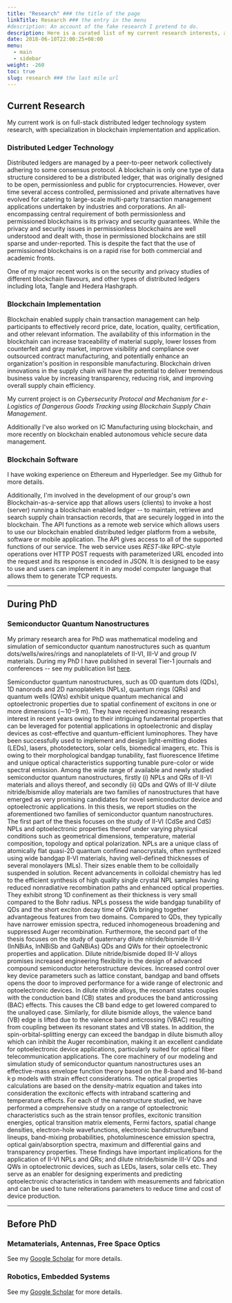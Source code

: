 ```yaml
---
title: "Research" ### the title of the page
linkTitle: Research ### the entry in the menu
#description: An account of the fake research I pretend to do.
description: Here is a curated list of my current research interests, and those that I previously worked on during my PhD and prior to that.
date: 2018-06-10T22:00:25+08:00
menu:
  - main
  - sidebar
weight: -260
toc: true
slug: research ### the last mile url
---
```


## Current Research

My current work is on full-stack distributed ledger technology system research, with specialization in blockchain implementation and application.

### Distributed Ledger Technology
Distributed ledgers are managed by a peer-to-peer network collectively adhering to some consensus protocol. A blockchain is only one type of data structure considered to be a distributed ledger, that was originally designed to be open, permissionless and public for cryptocurrencies. However, over time several access controlled, permissioned and private alternatives have evolved for catering to large-scale multi-party transaction management applications undertaken by industries and corporations. An all-encompassing central requirement of both permissionless and permissioned blockchains is its privacy and security guarantees. While the privacy and security issues in permissionless blockchains are well understood and dealt with, those in permissioned blockchains are still sparse and under-reported. This is despite the fact that the use of permissioned blockchains is on a rapid rise for both commercial and academic fronts. 

One of my major recent works is on the security and privacy studies of different blockchain flavours, and other types of distributed ledgers including Iota, Tangle and Hedera Hashgraph.

### Blockchain Implementation
Blockchain enabled supply chain transaction management can help participants to effectively record price, date, location, quality, certification, and other relevant information. The availability of this information in the blockchain can increase traceability of material supply, lower losses from counterfeit and gray market, improve visibility and compliance over outsourced contract manufacturing, and potentially enhance an organization's position in responsible manufacturing. Blockchain driven innovations in the supply chain will have the potential to deliver tremendous business value by increasing transparency, reducing risk, and improving overall supply chain efficiency.

My current project is on *Cybersecurity Protocol and Mechanism for e-Logistics of Dangerous Goods Tracking using Blockchain Supply Chain Management*.

Additionally I've also worked on IC Manufacturing using blockchain, and more recently on blockchain enabled autonomous vehicle secure data management.

### Blockchain Software
I have woking experience on Ethereum and Hyperledger. See my Github for more details.

Additionally, I'm involved in the development of our group's own Blockchain-as-a-service app that allows users (clients) to invoke a host (server) running a blockchain enabled ledger -- to maintain, retrieve and search supply chain transaction records, that are securely logged in into the blockchain. The API functions as a remote web service which allows users to use our blockchain enabled distributed ledger platform from a website, software or mobile application. The API gives access to all of the supported functions of our service. The web service uses *REST-like* RPC-style operations over HTTP POST requests with parameterized URL encoded into the request and its response is encoded in JSON. It is designed to be easy to use and users can implement it in any model computer language that allows them to generate TCP requests.

----

## During PhD

### Semiconductor Quantum Nanostructures
My primary research area for PhD was mathematical modeling and simulation of semiconductor quantum nanostructures such as quantum dots/wells/wires/rings and nanoplatelets of II-VI, III-V and group IV materials. During my PhD I have published in several Tier-1 journals and conferences -- see my publication list [here](https://scholar.google.com.sg/citations?user=7ISycOUAAAAJ&hl=en).

Semiconductor quantum nanostructures, such as 0D quantum dots (QDs), 1D nanorods and 2D nanoplatelets (NPLs), quantum rings (QRs) and quantum wells (QWs) exhibit unique quantum mechanical and optoelectronic properties due to spatial confinement of excitons in one or more dimensions (∼10−9 m). They have received increasing research interest in recent years owing to their intriguing fundamental properties that can be leveraged for potential applications in optoelectronic and display devices as cost-effective and quantum-efficient luminophores. They have been successfully used to implement and design light-emitting diodes (LEDs), lasers, photodetectors, solar cells, biomedical imagers, etc. This is owing to their morphological bandgap tunability, fast fluorescence lifetime and unique optical characteristics supporting tunable pure-color or wide spectral emission. Among the wide range of available and newly studied semiconductor quantum nanostructures, firstly (i) NPLs and QRs of II-VI materials and alloys thereof, and secondly (ii) QDs and QWs of III-V dilute nitride/bismide alloy materials are two families of nanostructures that have emerged as very promising candidates for novel semiconductor device and optoelectronic applications. In this thesis, we report studies on the aforementioned two families of semiconductor quantum nanostructures. The first part of the thesis focuses on the study of II-VI (CdSe and CdS) NPLs and optoelectronic properties thereof under varying physical conditions such as geometrical dimensions, temperature, material composition, topology and optical polarization. NPLs are a unique class of atomically flat quasi-2D quantum confined nanocrystals, often synthesized using wide bandgap II-VI materials, having well-defined thicknesses of several monolayers (MLs). Their sizes enable them to be colloidally suspended in solution. Recent advancements in colloidal chemistry has led to the efficient synthesis of high quality single crystal NPL samples having reduced nonradiative recombination paths and enhanced optical properties. They exhibit strong 1D confinement as their thickness is very small compared to the Bohr radius. NPLs possess the wide bandgap tunability of QDs and the short exciton decay time of QWs bringing together advantageous features from two domains. Compared to QDs, they typically have narrower emission spectra, reduced inhomogeneous broadening and suppressed Auger recombination. Furthermore, the second part of the thesis focuses on the study of quaternary dilute nitride/bismide III-V (InNBiAs, InNBiSb and GaNBiAs) QDs and QWs for their optoelectronic properties and application. Dilute nitride/bismide doped III-V alloys promises increased engineering flexibility in the design of advanced compound semiconductor heterostructure devices. Increased control over key device parameters such as lattice constant, bandgap and band offsets opens the door to improved performance for a wide range of electronic and optoelectronic devices. In dilute nitride alloys, the resonant states couples with the conduction band (CB) states and produces the band anticrossing (BAC) effects. This causes the CB band edge to get lowered compared to the unalloyed case. Similarly, for dilute bismide alloys, the valence band (VB) edge is lifted due to the valence band anticrossing (VBAC) resulting from coupling between its resonant states and VB states. In addition, the spin-orbital-splitting energy can exceed the bandgap in dilute bismuth alloy which can inhibit the Auger recombination, making it an excellent candidate for optoelectronic device applications, particularly suited for optical fiber telecommunication applications. The core machinery of our modeling and simulation study of semiconductor quantum nanostructures uses an effective-mass envelope function theory based on the 8-band and 16-band k·p models with strain effect considerations. The optical properties calculations are based on the density-matrix equation and takes into consideration the excitonic effects with intraband scattering and temperature effects. For each of the nanostructure studied, we have performed a comprehensive study on a range of optoelectronic characteristics such as the strain tensor profiles, excitonic transition energies, optical transition matrix elements, Fermi factors, spatial change densities, electron-hole wavefunctions, electronic bandstructure/band lineups, band-mixing probabilities, photoluminescence emission spectra, optical gain/absorption spectra, maximum and differential gains and transparency properties. These findings have important implications for the application of II-VI NPLs and QRs; and dilute nitride/bismide III-V QDs and QWs in optoelectronic devices, such as LEDs, lasers, solar cells etc. They serve as an enabler for designing experiments and predicting optoelectronic characteristics in tandem with measurements and fabrication and can be used to tune reiterations parameters to reduce time and cost of device production.

---

## Before PhD

### Metamaterials, Antennas, Free Space Optics
See my [Google Scholar](https://scholar.google.com.sg/citations?user=7ISycOUAAAAJ&hl=en) for more details.

### Robotics, Embedded Systems
See my [Google Scholar](https://scholar.google.com.sg/citations?user=7ISycOUAAAAJ&hl=en) for more details.